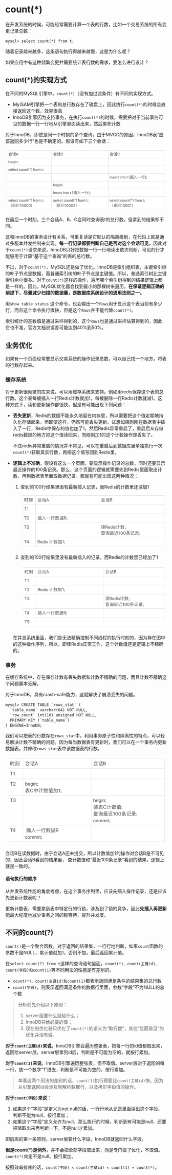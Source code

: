 # count\(\*\)

在开发系统的时候，可能经常需要计算一个表的行数，比如一个交易系统的所有变更记录总数：

```text
mysql> select count(*) from t;
```

随着记录越来越多，这条语句执行得越来越慢，这是为什么呢？

如果应用中有这种频繁变更并需要统计表行数的需求，要怎么进行设计？

## count\(\*\)的实现方式

在不同的MySQL引擎中，`count(*)`（没有加过滤条件）有不同的实现方式。

* MyISAM引擎把一个表的总行数存在了磁盘上，因此执行`count(*)`的时候会直接返回这个数，效率很高
* InnoDB引擎因为支持事务，在执行`count(*)`的时候，需要把对于当前事务可见的数据一行一行地从引擎里面读出来，然后累积计数

对于InnoDB，即使是同一个时刻的多个查询，由于MVCC的原因，InnoDB表“应该返回多少行”也是不确定的。假设有如下三个会话：

![会话A、B、C的执行流程](count.assets/5e716ba1d464c8224c1c1f36135d0e97.png)

在最后一个时刻，三个会话A、B、C会同时查询表t的总行数，但拿到的结果却不同。

这和InnoDB的事务设计有关系，可重复读是它默认的隔离级别，在代码上就是通过多版本并发控制来实现。**每一行记录都要判断自己是否对这个会话可见**，因此对于`count(*)`请求来说，InnoDB只好把数据一行一行地读出依次判断，可见的行才能够用于计算“基于这个查询”的表的总行数。

不过，对于`count(*)`，MySQL还是做了优化。InnoDB是索引组织表，主键索引树的叶子节点是数据，而普通索引树的叶子节点是主键值。所以，普通索引树比主键索引树小很多。对于`count(*)`这样的操作，遍历哪个索引树得到的结果逻辑上都是一样的。因此，MySQL优化器会找到最小的那棵树来遍历。**在保证逻辑正确的前提下，尽量减少扫描的数据量，是数据库系统设计的通用法则之一。**

用`show table status` 这个命令，也会输出一个`Rows`用于显示这个表当前有多少行，而且这个命令执行很快，但是这个`Rows`并不能代替`count(*)`。

索引统计的基数值是通过采样得到的，这个`Rows`也是通过采样估算得到的，因此它也不准，官方文档说误差可能达到40%到50%。

## 业务优化

如果有一个页面经常要显示交易系统的操作记录总数，可以自己找一个地方，将表的行数存起来。

### 缓存系统

对于更新很频繁的库来说，可以用缓存系统来支持。例如用redis保存这个表的总行数。这个表每被插入一行Redis计数就加1，每被删除一行Redis计数就减1。这种方式下，读和更新操作都很快，但是有可能出现下列问题：

* **丢失更新**，Redis的数据不能永久地留在内存里，所以需要把这个值定期地持久化存储起来。但即使这样，仍然可能丢失更新。试想如果刚刚在数据表中插入了一行，Redis中保存的值也加了1，然后Redis异常重启了，重启后从存储redis数据的地方把这个值读回来，而刚刚加1的这个计数操作却丢失了。

  不过redis异常重启的情况并不常见，可以在重启后到数据库里单独执行一次`count(*)`获取真实行数，再把这个值写回到Redis里。

* **逻辑上不准确**，假设有这么一个页面，要显示操作记录的总数，同时还要显示最近操作的100条记录。那么，这个页面的逻辑就需要先到Redis里面取出计数，再到数据表里面取数据记录。那就有可能出现这两种情况：

  1. 查到的100行结果里面有最新插入记录，而Redis的计数里还没加1

     ![会话A、B执行时序图](count.assets/39898af053695dad37227d71ae288e33.png)

  2. 查到的100行结果里没有最新插入的记录，而Redis的计数里已经加了1

     ![调整顺序后，会话A、B的执行时序图](count.assets/5c2f786beae1d8917cdc5033b7bf0bdb.png)

  在并发系统里面，我们是无法精确控制不同线程的执行时刻的，因为存在图中的这种操作序列，所以，即使Redis正常工作，这个计数值还是逻辑上不精确的。

### 事务

在缓存系统中，存在保存计数有丢失数据和计数不精确的问题，而且计数不精确这个问题基本无解。

对于InnoDB，具有crash-safe能力，这就解决了崩溃丢失的问题。

```text
mysql> CREATE TABLE `rows_stat` (
  `table_name` varchar(64) NOT NULL,
  `row_count` int(10) unsigned NOT NULL,
  PRIMARY KEY (`table_name`)
) ENGINE=InnoDB;
```

我们可以把表的行数存在`rows_stat`中，利用事务原子性和隔离性的特点，可以轻易解决计数不精确的问题。因为每当数据表有更新时，我们可以在一个事务内更新数据表，并修改`rows_stat`表中该数据表的行数。

![会话A、B的执行时序图](count.assets/9e4170e2dfca3524eb5e92adb8647de3.png)

会话B在读数据时，由于会话A还未提交，所以计数值加1的操作对会话B是不可见的，因此会话B看到的结果里， 查计数值和“最近100条记录”看到的结果，逻辑上就是一致的。

#### 语句执行的顺序

从并发系统性能的角度考虑，在这个事务序列里，应该先插入操作记录，还是应该先更新计数表呢？

更新计数表，需要拿到表中特定行的行锁，涉及到了锁的竞争，因此**先插入再更新**能最大程度地减少事务之间的锁等待，提升并发度。

## 不同的count\(?\)

`count()`是一个聚合函数，对于返回的结果集，一行行地判断，如果`count`函数的参数不是NULL，累计值就加1，否则不加。最后返回累计值。

在`select count(?) from t`这样的查询语句里面，`count(*)、count(主键id)、count(字段)和count(1)`等不同用法的性能是有差别的。

* `count(*)、count(主键id)和count(1)`都表示返回满足条件的结果集的总行数
* `count(字段)`，则表示返回满足条件的数据行里面，参数“字段”不为NULL的总个数

> 分析前先介绍以下原则：
>
> 1. server层要什么就给什么；
> 2. InnoDB只给必要的值；
> 3. 现在的优化器只优化了`count(*)`的语义为“取行数”，其他“显而易见”的优化并没有做。

**对于`count(主键id)`来说**，InnoDB引擎会遍历整张表，把每一行的id值都取出来，返回给server层。server层拿到id后，判断是不可能为空的，就按行累加。

**对于`count(1)`来说**，InnoDB引擎遍历整张表，但不取值。server层对于返回的每一行，放一个数字“1”进去，判断是不可能为空的，按行累加。

> 单看这两个用法的差别的话，`count(1)`执行得要比`count(主键id)`快。因为从引擎返回id会涉及到解析数据行，以及拷贝字段值的操作。

**对于`count(字段)`来说**：

1. 如果这个“字段”是定义为not null的话，一行行地从记录里面读出这个字段，判断不能为null，按行累加；
2. 如果这个“字段”定义允许为null，那么执行的时候，判断到有可能是null，还要把值取出来再判断一下，不是null才累加。

即前面的第一条原则，server层要什么字段，InnoDB就返回什么字段。

**但是count\(\*\)是例外**，并不会把全部字段取出来，而是专门做了优化，不取值。`count(*)`肯定不是null，按行累加。

按照效率排序的话，`count(字段) < count(主键id) < count(1) ≈ count(*)`。

